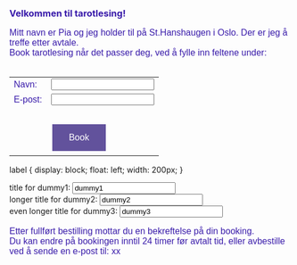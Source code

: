 <font color="391baa"> <h3>Velkommen til tarotlesing!</h3></font>
 <p style="font-family: 'Arial'; font-size: 16px; color: 391baa;">
    Mitt navn er Pia og jeg holder til p&aring;  St.Hanshaugen i Oslo. Der er jeg  	&aring;  treffe etter avtale. <br>
    Book tarotlesing n&aring;r det passer deg, ved &aring; fylle inn feltene under:<br><br>
 </p>
<style>
      input[type=submit] {
        background-color: #62529c;
        border: none;
        color: white;
        padding: 15px 30px;
        text-decoration: none;
        margin: 4px 2px;
        cursor: pointer;
         .footer {
    display: none;
  }
      }
  </style>
  
<div id="divID">
<form action="" method="post">
  <table style="font-family: 'Arial'; font-size: 16px; color: 391baa; border:hidden;">
    <tr style="border: none;">
       <td >Navn:</td>
       <td><input type="text" name="name" /></td>
    </tr>
   <tr></tr>
    <tr>
      <td>E-post:</td> 
      <td><input type="text" name="email" /></td>
    </tr>
   <tr></tr>
    <tr><td><br></td></tr><tr></tr>
    <tr>
      <td>&nbsp;</td>
      <td><input style="font-family: 'Arial'; font-size: 16px;" type="submit" value="Book" /></td>
    </tr>
  </table>
</form>
</div>

<!-- TESTER uten tabell -->
 label { 
  display: block; 
  float: left; 
  width: 200px; 
} 
<div class='container'>
  <label for="dummy1">title for dummy1:</label>
  <input id="dummy1" name="dummy1" value="dummy1"><br>
  <label for="dummy2">longer title for dummy2:</label>
  <input id="dummy2" name="dummy2" value="dummy2"><br>
  <label for="dummy3">even longer title for dummy3:</label>
  <input id="dummy3" name="dummy3" value="dummy3"><br>
</div>


<p style="font-family: 'Arial'; font-size: 16px; color: 391baa;">
Etter fullf&oslash;rt bestilling mottar du en bekreftelse p&aring; din booking.<br>
Du kan endre p&aring; bookingen inntil 24 timer f&oslash;r avtalt tid, eller avbestille ved &aring; sende en e-post til: xx <br>
</p>
